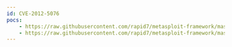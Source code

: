 ```yaml
---
id: CVE-2012-5076
pocs:
    - https://raw.githubusercontent.com/rapid7/metasploit-framework/master/modules/exploits/multi/browser/java_jre17_glassfish_averagerangestatisticimpl.rb
    - https://raw.githubusercontent.com/rapid7/metasploit-framework/master/modules/exploits/multi/browser/java_jre17_jaxws.rb
---
```

